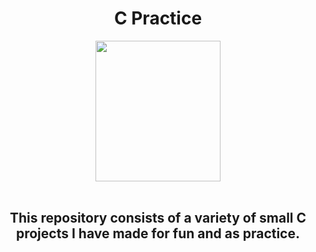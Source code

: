 <div align="center">
  
# C Practice
<img src="https://upload.wikimedia.org/wikipedia/commons/thumb/1/18/C_Programming_Language.svg/1200px-C_Programming_Language.svg.png" width="200" height="225">
<br>
<br>

## This repository consists of a variety of small C projects I have made for fun and as practice.

</div>


